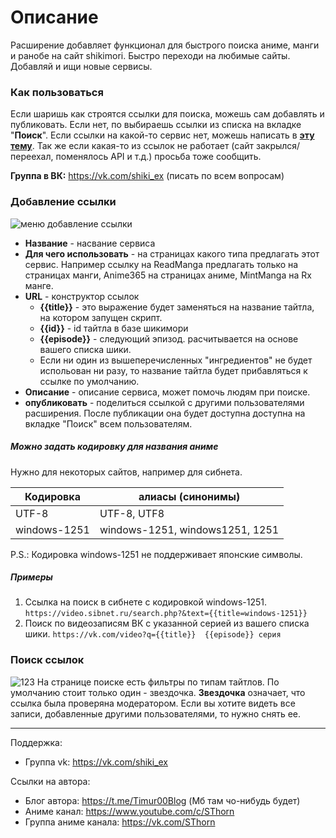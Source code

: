 # Описание

Расширение добавляет функционал для быстрого поиска аниме, манги и ранобе на сайт shikimori.
Быстро переходи на любимые сайты.
Добавляй и ищи новые сервисы.

### Как пользоваться
Если шаришь как строятся ссылки для поиска, можешь сам добавлять и публиковать. 
Если нет, по выбираешь ссылки из списка на вкладке "**Поиск**". 
Если ссылки на какой-то сервис нет, можешь написать в **[эту тему](https://vk.com/topic-154885468_40658860)**.
Так же если какая-то из ссылок не работает (сайт закрылся/переехал, поменялось API и т.д.) просьба тоже сообщить.

**Группа в ВК:** https://vk.com/shiki_ex (писать по всем вопросам) 


### Добавление ссылки
![меню добавление ссылки](https://sun9-45.userapi.com/c858016/v858016067/11f75b/6kRHvJ8YzI8.jpg)

- **Название** - насвание сервиса
- **Для чего использовать** - на страницах какого типа предлагать этот сервис. Например ссылку на ReadManga предлагать только на страницах манги, Anime365 на страницах аниме, MintManga на Rx манге.
- **URL** - конструктор ссылок
    - **{{title}}** - это выражение будет заменяться на название тайтла, на котором запущен скрипт.
    - **{{id}}** - id тайтла в базе шикимори
    - **{{episode}}** - следующий эпизод. расчитывается на основе вашего списка шики.
    - Если ни один из вышеперечисленных "ингредиентов" не будет испольован ни разу, то название тайтла будет прибавляться к ссылке по умолчанию.
- **Описание** - описание сервиса, может помочь людям при поиске. 
- **опубликовать** - поделиться ссылкой с другими пользователями расширения. После публикации она будет доступна доступна на вкладке "Поиск" всем пользователям.




##### Можно задать кодировку для названия аниме
Нужно для некоторых сайтов, например для сибнета.    

| Кодировка | алиасы (синонимы) |
| --- | --- |
| UTF-8 | UTF-8, UTF8 |
| windows-1251 | windows-1251, windows1251, 1251 |

P.S.: Кодировка windows-1251 не поддерживает японские символы. 

##### Примеры
 1. Ссылка на поиск в сибнете с кодировкой windows-1251.
`https://video.sibnet.ru/search.php?&text={{title=windows-1251}}`
 2. Поиск по видеозаписям ВК с указанной серией из вашего списка шики.
 `https://vk.com/video?q={{title}}  {{episode}} серия`
  
### Поиск ссылок
![123](https://sun9-25.userapi.com/c200524/v200524067/9f76/PSNYlbAbIaE.jpg)
На странице поиске есть фильтры по типам тайтлов. По умолчанию стоит только один - звездочка.
**Звездочка** означает, что ссылка была проверяна модератором. Если вы хотите видеть все записи, добавленные другими пользователями, то нужно снять ее.

-----
Поддержка:
- Группа vk: https://vk.com/shiki_ex

Ссылки на автора:
- Блог автора: https://t.me/Timur00Blog (Мб там чо-нибудь будет)
- Аниме канал: https://www.youtube.com/c/SThorn
- Группа аниме канала: https://vk.com/SThorn
